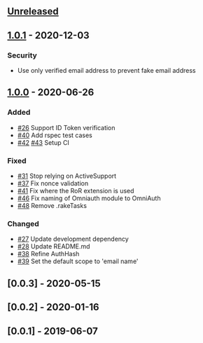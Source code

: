 ## [Unreleased]

## [1.0.1] - 2020-12-03

### Security

- Use only verified email address to prevent fake email address

## [1.0.0] - 2020-06-26

### Added

- [#26](https://github.com/nhosoya/omniauth-apple/pull/26) Support ID Token verification
- [#40](https://github.com/nhosoya/omniauth-apple/pull/40) Add rspec test cases
- [#42](https://github.com/nhosoya/omniauth-apple/pull/42) [#43](https://github.com/nhosoya/omniauth-apple/pull/43) Setup CI


### Fixed

- [#31](https://github.com/nhosoya/omniauth-apple/pull/31) Stop relying on ActiveSupport
- [#37](https://github.com/nhosoya/omniauth-apple/pull/37) Fix nonce validation
- [#41](https://github.com/nhosoya/omniauth-apple/pull/41) Fix where the RoR extension is used
- [#46](https://github.com/nhosoya/omniauth-apple/pull/46) Fix naming of Omniauth module to OmniAuth
- [#48](https://github.com/nhosoya/omniauth-apple/pull/48) Remove .rakeTasks


### Changed

- [#27](https://github.com/nhosoya/omniauth-apple/pull/27) Update development dependency 
- [#28](https://github.com/nhosoya/omniauth-apple/pull/28) Update README.md
- [#38](https://github.com/nhosoya/omniauth-apple/pull/38) Refine AuthHash
- [#39](https://github.com/nhosoya/omniauth-apple/pull/39) Set the default scope to 'email name'

## [0.0.3] - 2020-05-15

## [0.0.2] - 2020-01-16

## [0.0.1] - 2019-06-07

[Unreleased]: https://github.com/nhosoya/omniauth-apple/compare/v1.0.0...master
[1.0.0]: https://github.com/nhosoya/omniauth-apple/compare/v0.0.3...v1.0.0
[1.0.1]: https://github.com/nhosoya/omniauth-apple/compare/v1.0.0...v1.0.1

